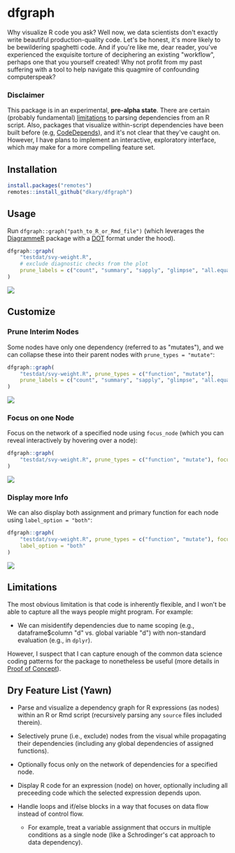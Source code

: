 
# dfgraph

Why visualize R code you ask? Well now, we data scientists don't exactly write beautiful production-quality code. Let's be honest, it's more likely to be bewildering spaghetti code. And if you're like me, dear reader, you've experienced the exquisite torture of deciphering an existing "workflow", perhaps one that you yourself created! Why not profit from my past suffering with a tool to help navigate this quagmire of confounding computerspeak?

### Disclaimer

This package is in an experimental, **pre-alpha state**. There are certain (probably fundamental) [limitations](#limitations) to parsing dependencies from an R script. Also, packages that visualize within-script dependencies have been built before (e.g, [CodeDepends](https://github.com/duncantl/CodeDepends)), and it's not clear that they've caught on. However, I have plans to implement an interactive, exploratory interface, which may make for a more compelling feature set.

## Installation

```r
install.packages("remotes")
remotes::install_github("dkary/dfgraph")
```

## Usage

Run `dfgraph::graph("path_to_R_or_Rmd_file")` (which leverages the [DiagrammeR](https://github.com/rich-iannone/DiagrammeR) package with a   [DOT](https://en.wikipedia.org/wiki/DOT_(graph_description_language)) format under the hood).

```r
dfgraph::graph(
    "testdat/svy-weight.R",
    # exclude diagnostic checks from the plot
    prune_labels = c("count", "summary", "sapply", "glimpse", "all.equal")
)
```

![](ref/img/assemble.svg)

## Customize

### Prune Interim Nodes

Some nodes have only one dependency (referred to as "mutates"), and we can collapse these into their parent nodes with `prune_types = "mutate"`:

```r
dfgraph::graph(
    "testdat/svy-weight.R", prune_types = c("function", "mutate"),
    prune_labels = c("count", "summary", "sapply", "glimpse", "all.equal")
)
```

![](ref/img/assemble-prune.svg)

### Focus on one Node

Focus on the network of a specified node using `focus_node` (which you can reveal interactively by hovering over a node):

```r
dfgraph::graph(
    "testdat/svy-weight.R", prune_types = c("function", "mutate"), focus_node = 20, 
)
```

![](ref/img/assemble-focus.svg)

### Display more Info

We can also display both assignment and primary function for each node using `label_option = "both"`:

```r
dfgraph::graph(
    "testdat/svy-weight.R", prune_types = c("function", "mutate"), focus_node = 20, 
    label_option = "both"
)
```

![](ref/img/assemble-both.svg)

## Limitations

The most obvious limitation is that code is inherently flexible, and I won't be able to capture all the ways people might program. For example:

- We can misidentify dependencies due to name scoping (e.g., dataframe$column "d" vs. global variable "d") with non-standard evaluation (e.g., in `dplyr`).

However, I suspect that I can capture enough of the common data science coding patterns for the package to nonetheless be useful (more details in [Proof of Concept](ref/POC.md)).

## Dry Feature List (Yawn)

- Parse and visualize a dependency graph for R expressions (as nodes) within an R or Rmd script (recursively parsing any `source` files included therein).

- Selectively prune (i.e., exclude) nodes from the visual while propagating their dependencies (including any global dependencies of assigned functions).

- Optionally focus only on the network of dependencies for a specified node.

- Display R code for an expression (node) on hover, optionally including all preceeding code which the selected expression depends upon.

- Handle loops and if/else blocks in a way that focuses on data flow instead of control flow. 
    + For example, treat a variable assignment that occurs in multiple conditions as a single node (like a Schrodinger's cat approach to data dependency).

